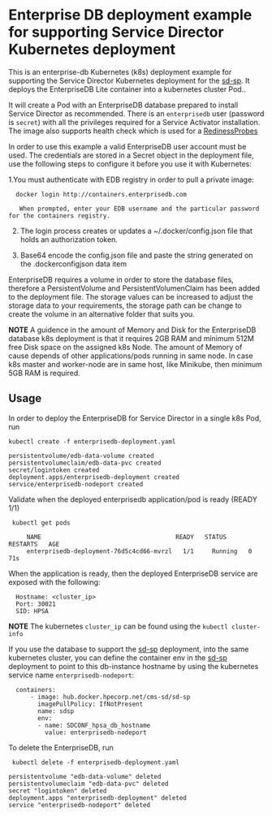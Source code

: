 Enterprise DB deployment example for supporting Service Director Kubernetes deployment
==========================

This is an enterprise-db Kubernetes (k8s) deployment example for supporting the Service Director Kubernetes deployment for the [sd-sp](../deployments/sd-sp). It deploys the EnterpriseDB Lite container into a kubernetes cluster Pod..

It will create a Pod with an EnterpriseDB database prepared to install Service Director as recommended. There is an `enterprisedb` user (password is `secret`) with all the privileges required for a Service Activator installation. The image also supports health check which is used for a [RedinessProbes](https://kubernetes.io/docs/tasks/configure-pod-container/configure-liveness-readiness-probes/)

In order to use this example a valid EnterpriseDB user account must be used. The credentials are stored in a Secret object in the deployment file, use the following steps to configure it before you use it with Kubernetes:

1.You must authenticate with EDB registry in order to pull a private image:

      docker login http://containers.enterprisedb.com
      
       When prompted, enter your EDB username and the particular password for the containers registry.

2. The login process creates or updates a ~/.docker/config.json file that holds an authorization token.

3. Base64 encode the config.json file and paste the string generated on the .dockerconfigjson data item

EnterpriseDB requires a volume in order to store the database files, therefore a PersistentVolume and PersistentVolumenClaim has been added to the deployment file. The storage values can be increased to adjust the storage data to your requirements, the storage path can be change to create the volume in an alternative folder that suits you.  

**NOTE** A guidence in the amount of Memory and Disk for the EnterpriseDB database k8s deployment is that it requires 2GB RAM and minimum 512M free Disk space on the assigned k8s Node. The amount of Memory of cause depends of other applications/pods running in same node. In case k8s master and worker-node are in same host, like Minikube, then minimum 5GB RAM is required.

Usage
-----

In order to deploy the EnterpriseDB for Service Director in a single k8s Pod, run

    kubectl create -f enterprisedb-deployment.yaml

```
persistentvolume/edb-data-volume created
persistentvolumeclaim/edb-data-pvc created
secret/logintoken created
deployment.apps/enterprisedb-deployment created
service/enterprisedb-nodeport created

```

Validate when the deployed enterprisedb application/pod is ready (READY 1/1)

     kubectl get pods

```
     NAME                                     READY   STATUS    RESTARTS   AGE
     enterprisedb-deployment-76d5c4cd66-mvrzl   1/1     Running   0          71s
```

When the application is ready, then the deployed EnterpriseDB service are exposed with the following:

      Hostname: <cluster_ip>
      Port: 30021
      SID: HPSA
      


**NOTE** The kubernetes `cluster_ip` can be found using the `kubectl cluster-info`


If you use the database to support the [sd-sp](../../deployments/sd-sp) deployment, into the same kubernetes cluster, you can define the container env in the [sd-sp](../../deployments/sd-sp) deployment to point to this db-instance hostname by using the kubernetes service name `enterprisedb-nodeport`:

```
  containers:
      - image: hub.docker.hpecorp.net/cms-sd/sd-sp
        imagePullPolicy: IfNotPresent
        name: sdsp
        env:
        - name: SDCONF_hpsa_db_hostname
          value: enterprisedb-nodeport

```

To delete the EnterpriseDB, run

     kubectl delete -f enterprisedb-deployment.yaml

```
persistentvolume "edb-data-volume" deleted
persistentvolumeclaim "edb-data-pvc" deleted
secret "logintoken" deleted
deployment.apps "enterprisedb-deployment" deleted
service "enterprisedb-nodeport" deleted

```
